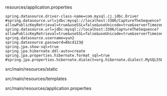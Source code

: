 resources/application.properties

```
spring.datasource.driver-class-name=com.mysql.cj.jdbc.Driver
#spring.datasource.url=jdbc:mysql://localhost:3306/CaptureTheSequence?allowPublicKeyRetrieval=true&useSSL=false&useUnicode=true&serverTimezone=Asia/Seoul
spring.datasource.url=jdbc:mysql://localhost:3306/CaptureTheSequence?allowPublicKeyRetrieval=true&useSSL=false&useUnicode=true&serverTimezone=UTC
spring.datasource.username=yun2
spring.datasource.password=Abcd123@
spring.jpa.show-sql=true
spring.jpa.hibernate.ddl-auto=create
spring.jpa.properties.hibernate.format_sql=true
#spring.jpa.properties.hibernate.dialect=org.hibernate.dialect.MySQL55Dialect
```

src/main/resources/static

src/main/resources/templates

src/main/resources/application.properties

